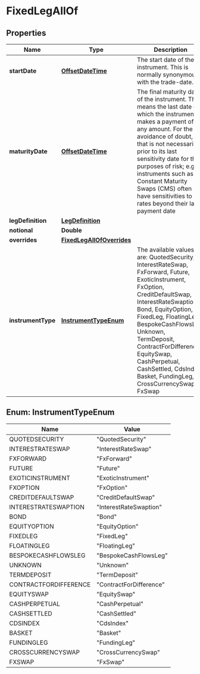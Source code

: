 

# FixedLegAllOf

## Properties

Name | Type | Description | Notes
------------ | ------------- | ------------- | -------------
**startDate** | [**OffsetDateTime**](OffsetDateTime.md) | The start date of the instrument. This is normally synonymous with the trade-date. | 
**maturityDate** | [**OffsetDateTime**](OffsetDateTime.md) | The final maturity date of the instrument. This means the last date on which the instruments makes a payment of any amount.              For the avoidance of doubt, that is not necessarily prior to its last sensitivity date for the purposes of risk; e.g. instruments such as              Constant Maturity Swaps (CMS) often have sensitivities to rates beyond their last payment date | 
**legDefinition** | [**LegDefinition**](LegDefinition.md) |  | 
**notional** | **Double** |  | 
**overrides** | [**FixedLegAllOfOverrides**](FixedLegAllOfOverrides.md) |  |  [optional]
**instrumentType** | [**InstrumentTypeEnum**](#InstrumentTypeEnum) | The available values are: QuotedSecurity, InterestRateSwap, FxForward, Future, ExoticInstrument, FxOption, CreditDefaultSwap, InterestRateSwaption, Bond, EquityOption, FixedLeg, FloatingLeg, BespokeCashFlowsLeg, Unknown, TermDeposit, ContractForDifference, EquitySwap, CashPerpetual, CashSettled, CdsIndex, Basket, FundingLeg, CrossCurrencySwap, FxSwap | 



## Enum: InstrumentTypeEnum

Name | Value
---- | -----
QUOTEDSECURITY | &quot;QuotedSecurity&quot;
INTERESTRATESWAP | &quot;InterestRateSwap&quot;
FXFORWARD | &quot;FxForward&quot;
FUTURE | &quot;Future&quot;
EXOTICINSTRUMENT | &quot;ExoticInstrument&quot;
FXOPTION | &quot;FxOption&quot;
CREDITDEFAULTSWAP | &quot;CreditDefaultSwap&quot;
INTERESTRATESWAPTION | &quot;InterestRateSwaption&quot;
BOND | &quot;Bond&quot;
EQUITYOPTION | &quot;EquityOption&quot;
FIXEDLEG | &quot;FixedLeg&quot;
FLOATINGLEG | &quot;FloatingLeg&quot;
BESPOKECASHFLOWSLEG | &quot;BespokeCashFlowsLeg&quot;
UNKNOWN | &quot;Unknown&quot;
TERMDEPOSIT | &quot;TermDeposit&quot;
CONTRACTFORDIFFERENCE | &quot;ContractForDifference&quot;
EQUITYSWAP | &quot;EquitySwap&quot;
CASHPERPETUAL | &quot;CashPerpetual&quot;
CASHSETTLED | &quot;CashSettled&quot;
CDSINDEX | &quot;CdsIndex&quot;
BASKET | &quot;Basket&quot;
FUNDINGLEG | &quot;FundingLeg&quot;
CROSSCURRENCYSWAP | &quot;CrossCurrencySwap&quot;
FXSWAP | &quot;FxSwap&quot;



